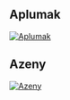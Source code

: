 ## Aplumak
[![Aplumak](https://github.com/joaopedroaats/konsole-themes/tree/master/Aplumak/preview.png)](https://www.pling.com/p/1415614/)


## Azeny
[![Azeny](https://github.com/joaopedroaats/konsole-themes/tree/master/Azeny/preview.png)](https://www.pling.com/p/1507597/)

